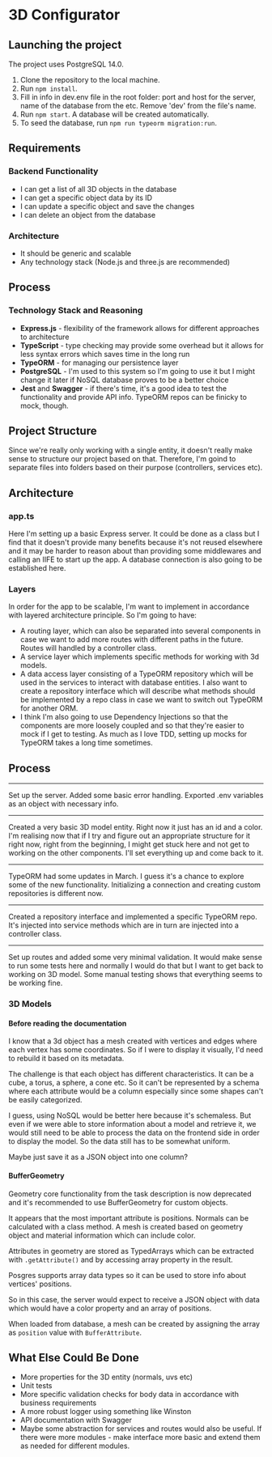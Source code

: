 # 3D Configurator

## Launching the project

The project uses PostgreSQL 14.0.

1. Clone the repository to the local machine.
2. Run `npm install`.
3. Fill in info in dev.env file in the root folder: port and host for the server, name of the database from the etc. Remove 'dev' from the file's name.
4. Run `npm start`. A database will be created automatically.
5. To seed the database, run `npm run typeorm migration:run`.

## Requirements
### Backend Functionality
- I can get a list of all 3D objects in the database
- I can get a specific object data by its ID
- I can update a specific object and save the changes
- I can delete an object from the database

### Architecture
- It should be generic and scalable
- Any technology stack (Node.js and three.js are recommended)

## Process
### Technology Stack and Reasoning
- **Express.js** - flexibility of the framework allows for different approaches to architecture
- **TypeScript** - type checking may provide some overhead but it allows for less syntax errors which saves time in the long run
- **TypeORM** - for managing our persistence layer
- **PostgreSQL** - I'm used to this system so I'm going to use it but I might change it later if NoSQL database proves to be a better choice
- **Jest** and **Swagger** - if there's time, it's a good idea to test the functionality and provide API info. TypeORM repos can be finicky to mock, though.

## Project Structure
Since we're really only working with a single entity, it doesn't really make sense to structure our project based on that. Therefore, I'm goind to separate files into folders based on their purpose (controllers, services etc).

## Architecture
### app.ts
Here I'm setting up a basic Express server. It could be done as a class but I find that it doesn't provide many benefits because it's not reused elsewhere and it may be harder to reason about than providing some middlewares and calling an IIFE to start up the app. A database connection is also going to be established here.

### Layers
In order for the app to be scalable, I'm want to implement in accordance with layered architecture principle. So I'm going to have:
- A routing layer, which can also be separated into several components in case we want to add more routes with different paths in the future. Routes will handled by a controller class.
- A service layer which implements specific methods for working with 3d models.
- A data access layer consisting of a TypeORM repository which will be used in the services to interact with database entities. I also want to create a repository interface which will describe what methods should be implemented by a repo class in case we want to switch out TypeORM for another ORM.
- I think I'm also going to use Dependency Injections so that the components are more loosely coupled and so that they're easier to mock if I get to testing. As much as I love TDD, setting up mocks for TypeORM takes a long time sometimes.

## Process
------
Set up the server. Added some basic error handling. Exported .env variables as an object with necessary info.
____________
Created a very basic 3D model entity. Right now it just has an id and a color. I'm realising now that if I try and figure out an appropriate structure for it right now, right from the beginning, I might get stuck here and not get to working on the other components. I'll set everything up and come back to it.
___________
TypeORM had some updates in March. I guess it's a chance to explore some of the new functionality. Initializing a connection and creating custom repositories is different now.
__________________________
Created a repository interface and implemented a specific TypeORM repo. It's injected into service methods which are in turn are injected into a controller class.
_______________
Set up routes and added some very minimal validation. It would make sense to run some tests here and normally I would do that but I want to get back to working on 3D model. Some manual testing shows that everything seems to be working fine.

### 3D Models
#### Before reading the documentation
I know that a 3d object has a mesh created with vertices and edges where each vertex has some coordinates. So if I were to display it visually, I'd need to rebuild it based on its metadata.

The challenge is that each object has different characteristics. It can be a cube, a torus, a sphere, a cone etc. So it can't be represented by a schema where each attribute would be a column especially since some shapes can't be easily categorized.

I guess, using NoSQL would be better here because it's schemaless. But even if we were able to store information about a model and retrieve it, we would still need to be able to process the data on the frontend side in order to display the model. So the data still has to be somewhat uniform. 

Maybe just save it as a JSON object into one column?

#### BufferGeometry
Geometry core functionality from the task description is now deprecated and it's recommended to use BufferGeometry for custom objects.

It appears that the most important attribute is positions. Normals can be calculated with a class method. A mesh is created based on geometry object and material information which can include color.

Attributes in geometry are stored as TypedArrays which can be extracted with `.getAttribute()` and by accessing array property in the result.

Posgres supports array data types so it can be used to store info about vertices' positions.

So in this case, the server would expect to receive a JSON object with data which would have a color property and an array of positions.

When loaded from database, a mesh can be created by assigning the array as `position` value with `BufferAttribute`.

## What Else Could Be Done
- More properties for the 3D entity (normals, uvs etc)
- Unit tests
- More specific validation checks for body data in accordance with business requirements
- A more robust logger using something like Winston
- API documentation with Swagger
- Maybe some abstraction for services and routes would also be useful. If there were more modules - make interface more basic and extend them as needed for different modules.